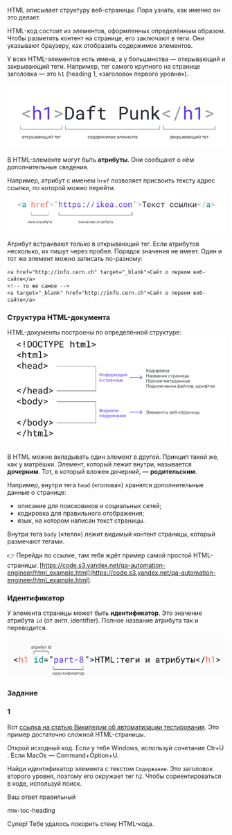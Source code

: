HTML описывает структуру веб-страницы. Пора узнать, как именно он это делает.

HTML-код состоит из элементов, оформленных определённым образом. Чтобы разметить контент на странице, его заключают в теги. Они указывают браузеру, как отобразить содержимое элементов.

У всех HTML-элементов есть имена, а у большинства — открывающий и закрывающий теги. Например, тег самого крупного на странице заголовка — это `h1` (heading 1, «заголовок первого уровня»).

![img_14.png](img%2Fimg_14.png)

В HTML-элементе могут быть **атрибуты**. Они сообщают о нём дополнительные сведения.

Например, атрибут с именем `href` позволяет присвоить тексту адрес ссылки, по которой можно перейти.
![img_15.png](img%2Fimg_15.png)

Атрибут встраивают только в открывающий тег. Если атрибутов несколько, их пишут через пробел. Порядок значения не имеет. Один и тот же элемент можно записать по-разному:

```
<a href="http://info.cern.ch" target="_blank">Сайт о первом веб-сайте</a>
<!-- то же самое -->
<a target="_blank" href="http://info.cern.ch">Сайт о первом веб-сайте</a> 
```


### Структура HTML-документа

HTML-документы построены по определённой структуре:
![img_16.png](img%2Fimg_16.png)

В HTML можно вкладывать один элемент в другой. Принцип такой же, как у матрёшки. Элемент, который лежит внутри, называется **дочерним**. Тот, в который вложен дочерний, — **родительским**.

Например, внутри тега `head` («голова») хранятся дополнительные данные о странице:

- описание для поисковиков и социальных сетей;
- кодировка для правильного отображения;
- язык, на котором написан текст страницы.

Внутри тега `body` («тело») лежит видимый контент страницы, который размечают тегами.

👉 Перейди по ссылке, там тебя ждёт пример самой простой HTML-страницы: [https://code.s3.yandex.net/qa-automation-engineer/html_example.html](https://code.s3.yandex.net/qa-automation-engineer/html_example.html)


### Идентификатор

У элемента страницы может быть **идентификатор**. Это значение атрибута `id` (от англ. identifier). Полное название атрибута так и переводится.

![img_17.png](img%2Fimg_17.png)

### Задание
### 1

Вот [ссылка на статью Википедии об автоматизации тестирования](https://ru.wikipedia.org/wiki/%D0%90%D0%B2%D1%82%D0%BE%D0%BC%D0%B0%D1%82%D0%B8%D0%B7%D0%B8%D1%80%D0%BE%D0%B2%D0%B0%D0%BD%D0%BD%D0%BE%D0%B5_%D1%82%D0%B5%D1%81%D1%82%D0%B8%D1%80%D0%BE%D0%B2%D0%B0%D0%BD%D0%B8%D0%B5). Это пример достаточно сложной HTML-страницы.

Открой исходный код. Если у тебя Windows, используй сочетание Ctr+U . Если MacOs — Command+Option+U.

Найди идентификатор элемента с текстом `Содержание`. Это заголовок второго уровня, поэтому его окружает тег `h2`. Чтобы сориентироваться в коде, используй поиск.

Ваш ответ правильный

mw-toc-heading

Супер! Тебе удалось покорить стену HTML-кода.